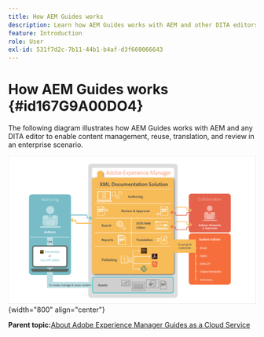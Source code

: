 ```yaml
---
title: How AEM Guides works
description: Learn how AEM Guides works with AEM and other DITA editors to empower content management, reuse, translation, and review in an enterprise scenario.
feature: Introduction
role: User
exl-id: 531f7d2c-7b11-44b1-b4af-d3f660066643
---
```

# How AEM Guides works {#id167G9A00DO4}

The following diagram illustrates how AEM Guides works with AEM and any DITA editor to enable content management, reuse, translation, and review in an enterprise scenario.

![](images/xml-add-on-how-it-works.png){width="800" align="center"}


**Parent topic:**[About Adobe Experience Manager Guides as a Cloud Service](intro.md)
